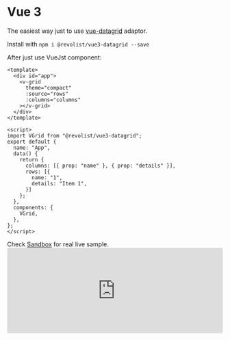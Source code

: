 # Vue 3

The easiest way just to use [vue-datagrid](https://www.npmjs.com/package/@revolist/vue3-datagrid) adaptor.

Install with `npm i @revolist/vue3-datagrid --save`


After just use VueJst component:

```vue
<template>
  <div id="app">
    <v-grid
      theme="compact"
      :source="rows"
      :columns="columns"
    ></v-grid>
  </div>
</template>
 
<script>
import VGrid from "@revolist/vue3-datagrid";
export default {
  name: "App",
  data() {
    return {
      columns: [{ prop: "name" }, { prop: "details" }],
      rows: [{
        name: "1",
        details: "Item 1",
      }]
    };
  },
  components: {
    VGrid,
  },
};
</script>
```

Check [Sandbox](https://codesandbox.io/s/data-vue-test-3wkzi?file=/src/App.vue) for real live sample.
<ClientOnly>
    <iframe src="https://codesandbox.io/embed/revo-grid-vue3-thry7?fontsize=14&hidenavigation=1&theme=dark"
     style="width:100%; height:200px; border:0; border-radius: 4px; overflow:hidden;"
     title="revo-grid-vue3"
     allow="accelerometer; ambient-light-sensor; camera; encrypted-media; geolocation; gyroscope; hid; microphone; midi; payment; usb; vr; xr-spatial-tracking"
     sandbox="allow-forms allow-modals allow-popups allow-presentation allow-same-origin allow-scripts"></iframe>
</ClientOnly>
